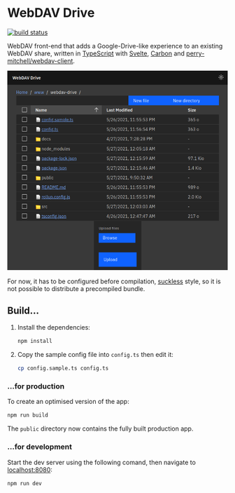 # WebDAV Drive

[![build status][buildimg]][buildurl]

WebDAV front-end that adds a Google-Drive-like experience to an existing WebDAV
share, written in [TypeScript][typescript] with [Svelte][svelte],
[Carbon][carbon] and [perry-mitchell/webdav-client][webdav].

![screenshot](./docs/screenshot.png)

For now, it has to be configured before compilation, [suckless][suckless] style,
so it is not possible to distribute a precompiled bundle.

## Build...

1. Install the dependencies:

    ```bash
    npm install
    ```

2. Copy the sample config file into `config.ts` then edit it:

    ```bash
    cp config.sample.ts config.ts
    ```

### ...for production

To create an optimised version of the app:

```bash
npm run build
```

The `public` directory now contains the fully built production app.

### ...for development

Start the dev server using the following comand, then navigate to
[localhost:8080](http://localhost:8080):

```bash
npm run dev
```

[buildimg]: https://github.com/club-1/webdav-drive/actions/workflows/build.yml/badge.svg
[buildurl]: https://github.com/club-1/webdav-drive/actions/workflows/build.yml?query=branch%3Amain
[typescript]: https://github.com/microsoft/TypeScript
[svelte]: https://svelte.dev
[carbon]: https://github.com/carbon-design-system/carbon-components-svelte
[webdav]: https://github.com/perry-mitchell/webdav-client
[suckless]: https://suckless.org/
